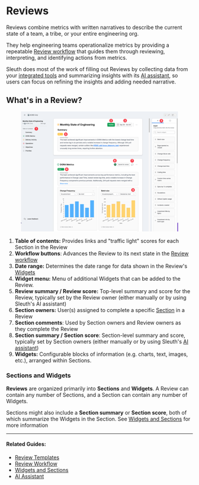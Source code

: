 # Reviews

Reviews combine metrics with written narratives to describe the current state of a team, a tribe, or your entire engineering org.&#x20;

They help engineering teams operationalize metrics by providing a repeatable [Review workflow](broken-reference) that guides them through reviewing, interpreting, and identifying actions from metrics.

Sleuth does most of the work of filling out Reviews by collecting data from your [integrated tools](broken-reference) and summarizing insights with its [AI assistant](broken-reference), so users can focus on refining the insights and adding needed narrative.

## What's in a Review?

<figure><img src="../../.gitbook/assets/CleanShot 2025-02-11 at 09.10.29.png" alt=""><figcaption></figcaption></figure>

1. **Table of contents:** Provides links and "traffic light" scores for each Section in the Review
2. **Workflow buttons**: Advances the Review to its next state in the [Review workflow](broken-reference)
3. **Date range:** Determines the date range for data shown in the Review's [Widgets](broken-reference)
4. **Widget menu:** Menu of additional Widgets that can be added to the Review.&#x20;
5. **Review summary / Review score:** Top-level summary and score for the Review, typically set by the Review owner (either manually or by using Sleuth's AI assistant)
6. **Section owners:** User(s) assigned to complete a specific [Section](broken-reference) in a Review
7. **Section comments**: Used by Section owners and Review owners as they complete the Review
8. **Section summary /** **Section score**: Section-level summary and score, typically set by Section owners (either manually or by using Sleuth's [AI assistant](broken-reference))
9. **Widgets:** Configurable blocks of information (e.g. charts, text, images, etc.), arranged within Sections. &#x20;

### Sections and Widgets

**Reviews** are organized primarily into **Sections** and **Widgets**. A Review can contain any number of Sections, and a Section can contain any number of Widgets.&#x20;

Sections might also include a **Section summary** or **Section score**, both of which summarize the Widgets in the Section. See [Widgets and Sections](./#widgets-and-sections) for more information

***

#### Related Guides:

* [Review Templates](review-templates.md)
* [Review Workflow](review-workflow.md)
* [Widgets and Sections](./#widgets-and-sections)&#x20;
* [AI Assistant](../ai-assistant.md)

